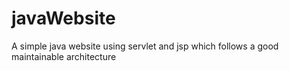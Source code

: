 # javaWebsite
A simple java website using servlet and jsp which follows a good maintainable architecture
